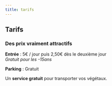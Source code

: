 ```yaml
---
title: tarifs
---
```


## Tarifs
### Des prix vraiment attractifs

**Entrée** : 5€ / jour puis 2,50€ dès le deuxième jour  
*Gratuit pour les -15ans*

**Parking** : Gratuit

Un **service gratuit** pour transporter vos végétaux.